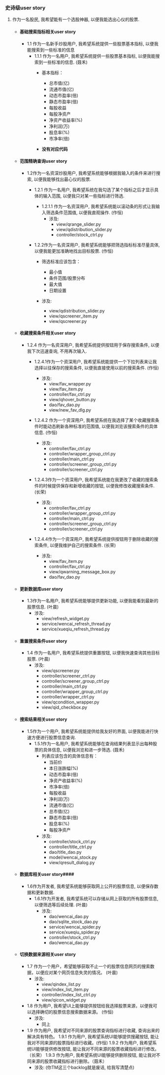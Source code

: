 ### 史诗级user story ###
1. 作为一名股民, 我希望能有一个选股神器, 以便我能选出心仪的股票.

    - #### 基础搜索指标相关user story ####
        + 1.1 作为一名新手炒股用户, 我希望系统提供一些股票基本指标, 以便我能搜索到一些标准的信息
            - 1.1.1 作为一名用户, 我希望系统提供一些股票基本指标, 以便我能搜索到一些标准的信息. (聂禾) 
                + 基本指标：
                    - 总市值(亿)    
                    - 流通市值(亿)   
                    - 动态市盈率(倍)  
                    - 静态市盈率(倍)
                    - 每股收益  
                    - 每股净资产 
                    - 净资产收益率(%) 
                    - 净利润(万)
                    - 股息率(%)    
                    - 市净率(倍)
        
                + **没有对应代码**

    - #### 范围精确查询user story  ####
        + 1.2作为一名资深炒股用户, 我希望系统能够根据我输入的条件来进行搜索, 以便我能够找出最心仪的股票.
            - 1.2.1 作为一名用户, 我希望系统在我勾选了某个指标之后才显示具体的输入范围, 以便我只对某一些指标进行筛选.
                + 1.2.1.1 作为一名资深用户, 我希望系统能以滚动条的形式让我输入筛选条件范围值, 以便我直观操作. (作恒) 
                    + 涉及:
                        - view/qrange_slider.py
                        - view/qdistribution_slider.py
                        - controller/stock_ctrl.py

            - 1.2.2作为一名资深用户, 我希望系统能够把筛选指标标准尽量具体, 以便我能更加准确地找出目标股票. (作恒)
                + 筛选标准应该包含：
                    - 最小值   
                    - 条件范围/股票分布 
                    - 最大值   
                    - 日期设置

                + 涉及:
                    - view/qdistribution_slider.py
                    - view/qscreener_item.py
                    - view/qscreener.py


    - #### 收藏搜索条件相关user story ####
        - 1.2.4 作为一名资深用户, 我希望系统提供按钮用于保存搜索条件, 以便我下次迅速查询, 不用再次输入.
            + 1.2.4.1作为一个资深用户, 我希望系统能提供一个下拉列表来让我选择以往保存的搜索条件, 以便我直接使用以前的搜索条件.  (作恒)
                - 涉及:
                    - view/fav_wrapper.py
                    - view/fav_item.py
                    - controller/fav_ctrl.py
                    - view/qhover_button.py
                    - dao/fav_dao.py
                    - view/new_fav_dlg.py

            + 1.2.4.2 作为一个资深用户, 我希望系统在我选择了某个收藏搜索条件时能动态刷新各种标准的范围值, 以便我浏览该搜索条件的具体信息.  (作恒)
                - 涉及:
                    - controller/fav_ctrl.py
                    - controller/wrapper_group_ctrl.py
                    - controller/main_ctrl.py
                    - controller/screener_group_ctrl.py
                    - controller/screener_ctrl.py

            + 1.2.4.3作为一个资深用户, 我希望系统能在我更改了收藏的搜索条件的时候提供保存和新增收藏的按钮, 以便我修改收藏搜索条件.  (长荣)
                - 涉及:
                    - controller/fav_ctrl.py
                    - controller/wrapper_group_ctrl.py
                    - controller/main_ctrl.py
                    - controller/screener_group_ctrl.py
                    - controller/screener_ctrl.py
            + 1.2.4.4作为一个资深用户, 我希望系统提供按钮用于删除收藏的搜索条件, 以便我维护自己的搜索条件.  (长荣)
                - 涉及:
                    - view/fav_item.py
                    - controller/fav_ctrl.py
                    - view/qwarning_message_box.py
                    - dao/fav_dao.py

    - #### 更新数据库user story ####
        + 1.3作为一名用户, 我希望系统能够提供更新功能, 以便我能看到最新的股票信息. (叶晨) 
            - 涉及:
                - view/refresh_widget.py
                - service/wencai_refresh_thread.py
                - service/xueqiu_refresh_thread.py
            

    - #### 重置搜索条件user story ####
        + 1.4 作为一名用户, 我希望系统提供重置按钮, 以便我快速查询其他目标股票. (叶晨) 
            - 涉及:
                - view/qscreener.py
                - controller/screener_ctrl.py
                - controller/screener_group_ctrl.py
                - controller/main_ctrl.py
                - controller/wrapper_group_ctrl.py
                - controller/wrapper_ctrl.py
                - view/qcondition_wrapper.py
                - view/qid_checkbox.py

    - #### 搜索结果相关user story ####
        + 1.5作为一个用户, 我希望系统能提供给我友好的界面, 以便我能进行快速方便进行股票信息查询.
            - 1.5.1作为一名用户, 我希望系统能够在查询结果列表显示出每种股票的具体信息, 以便我浏览和进一步筛选. (聂禾) 
                + 列表应该包含的具体信息有：
                    - 当前价   
                    - 本日涨跌幅(%)
                    - 动态市盈率(倍)  
                    - 净资产收益率(%) 
                    - 市净率(倍)    
                    - 每股收益
                    - 净利润(万)    
                    - 流通市值(亿)   
                    - 总市值(亿)    
                    - 静态市盈率(倍)  
                    - 股息率(%)    
                    - 每股净资产
                + 涉及:   
                    - controller/stock_ctrl.py
                    - controller/title_ctrl.py
                    - dao/title_dao.py
                    - model/wencai_stock.py
                    - view/qresult_dialog.py

    - #### 数据库相关user story####
        + 1.6作为开发者, 我希望系统能够获取网上公开的股票信息, 以便保存数据和更新数据.   
            - 1.6.1作为开发者, 我希望系统可以存储从网上获取的所有股票信息, 以便筛选等后续处理. (叶晨) 
                + 涉及:
                    - dao/wencai_dao.py
                    - dao/sqlite_stock_dao.py
                    - service/wencai_spider.py
                    - service/xueqiu_spider.py
                    - controller/stock_ctrl.py
                    - dao/wencai_dao.py

    - #### 切换数据来源相关user story
        + 1.7 作为一个用户，希望能够获取不止一个的股票信息网页的搜索数据，以便应对某个网页信息失灵的情况。 (叶晨)
            - 涉及:
                - view/qindex_list.py
                - view/index_list_item.py
                - controller/index_list_ctrl.py
                - view/qicon_widget.py
        + 1.8 作为用户, 我希望UI上能够提供按钮给我选择股票来源，以便我可以选择确切的股票信息搜索数据来源。  (作恒) 
            - 涉及: 
                - 同上
        + 1.9 作为用户, 我希望对不同来源的股票查询指标进行收藏, 查询出来的解决具有特色。
            1.9.1 作为用户, 我希望系统UI能够提供搜藏按钮, 能让我对不同来源的股票指标进行收藏。(作恒)
            1.9.2 作为用户, 我希望系统UI能够提供修改按钮, 能让我对不同来源的股票收藏指标进行修改。（长荣）
            1.9.3 作为用户, 我希望系统UI能够提供删除按钮, 能让我对不同来源的股票收藏指标进行删除。（聂禾）
            - 涉及:
                (你TM这三个backlog就是废话, 给我写清楚点)
